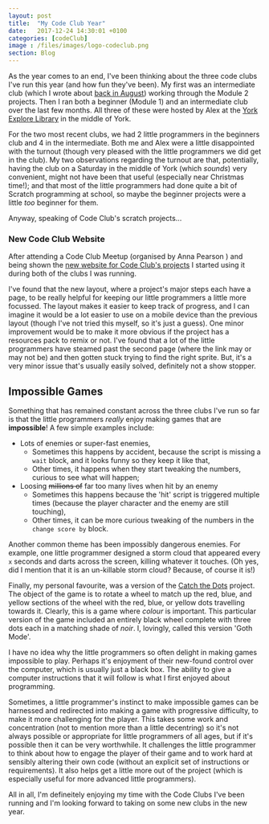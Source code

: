 ```yaml
---
layout: post
title:  "My Code Club Year"
date:   2017-12-24 14:30:01 +0100
categories: [codeClub]
image : /files/images/logo-codeclub.png
section: Blog
---
```


As the year comes to an end, I've been thinking about the three code clubs I've run this year (and how fun they've been). My first was an intermediate club (which I wrote about [back in August](/codeclub/2017/08/01/codeClub.html)) working through the Module 2 projects. Then I ran both a beginner (Module 1) and an intermediate club over the last few months. All three of these were hosted by Alex at the [York Explore Library](https://www.exploreyork.org.uk) <a href="https://twitter.com/YorkLibrariesUK">
  <i class="fa fa-twitter-square fa-1x"></i></a> in the middle of York.

For the two most recent clubs, we had 2 little programmers in the beginners club and 4 in the intermediate. Both me and Alex were a little disappointed with the turnout (though very pleased with the little programmers we did get in the club). My two observations regarding the turnout are that, potentially, having the club on a Saturday in the middle of York (which _sounds_) very convenient, might not have been that useful (especially near Christmas time!); and that most of the little programmers had done quite a bit of Scratch programming at school, so maybe the beginner projects were a little _too_ beginner for them.

Anyway, speaking of Code Club's scratch projects...

### New Code Club Website

After attending a Code Club Meetup (organised by Anna Pearson <a href="https://twitter.com/codeclubyandh">
  <i class="fa fa-twitter-square fa-1x"></i></a>) and being shown the [new website for Code Club's projects](https://projects.raspberrypi.org/en/codeclub) I started using it during both of the clubs I was running.

I've found that the new layout, where a project's major steps each have a page, to be really helpful for keeping our little programmers a little more focussed. The layout makes it easier to keep track of progress, and I can imagine it would be a lot easier to use on a mobile device than the previous layout (though I've not tried this myself, so it's just a guess). One minor improvement would be to make it more obvious if the project has a resources pack to remix or not. I've found that a lot of the little programmers have steamed past the second page (where the link may or may not be) and then gotten stuck trying to find the right sprite. But, it's a very minor issue that's usually easily solved, definitely not a show stopper.


## Impossible Games

Something that has remained constant across the three clubs I've run so far is that the little programmers _really_ enjoy making games that are **impossible**! A few simple examples include:

* Lots of enemies or super-fast enemies,
    - Sometimes this happens by accident, because the script is missing a `wait` block, and it looks funny so they keep it like that,
    - Other times, it happens when they start tweaking the numbers, curious to see what will happen;
* Loosing <s>millions of</s> far too many lives when hit by an enemy
    - Sometimes this happens because the 'hit' script is triggered multiple times (because the player character and the enemy are still touching),
    - Other times, it can be more curious tweaking of the numbers in the `change score by` block.

Another common theme has been impossibly dangerous enemies. For example, one little programmer designed a storm cloud that appeared every `x` seconds and darts across the screen, killing whatever it touches. (Oh yes, did I mention that it is an un-killable storm cloud? Because, of course it is!)

Finally, my personal favourite, was a version of the [Catch the Dots](https://projects.raspberrypi.org/en/projects/catch-the-dots) project. The object of the game is to rotate a wheel to match up the red, blue, and yellow sections of the wheel with the red, blue, or yellow dots travelling towards it. Clearly, this is a game where _colour_ is important. This particular version of the game included an entirely black wheel complete with three dots each in a matching shade of _noir_. I, lovingly, called this version 'Goth Mode'.

I have no idea why the little programmers so often delight in making games impossible to play. Perhaps it's enjoyment of their new-found control over the computer, which is usually just a black box. The ability to give a computer instructions that it will follow is what I first enjoyed about programming.

Sometimes, a little programmer's instinct to make impossible games can be harnessed and redirected into making a game with progressive difficulty, to make it more challenging for the player. This takes some work and concentration (not to mention more than a little decentring) so it's not always possible or appropriate for little programmers of all ages, but if it's possible then it can be very worthwhile. It challenges the little programmer to think about how to engage the player of their game and to work hard at sensibly altering their own code (without an explicit set of instructions or requirements). It also helps get a little more out of the project (which is especially useful for more advanced little programmers).

All in all, I'm defineitely enjoying my time with the Code Clubs I've been running and I'm looking forward to taking on some new clubs in the new year.
